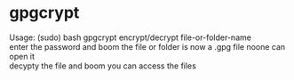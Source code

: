 # gpgcrypt

Usage: (sudo) bash gpgcrypt encrypt/decrypt file-or-folder-name
<br>
enter the password and boom the file or folder is now a .gpg file  noone can open it
<br>
decypty the file and boom you can access the files
